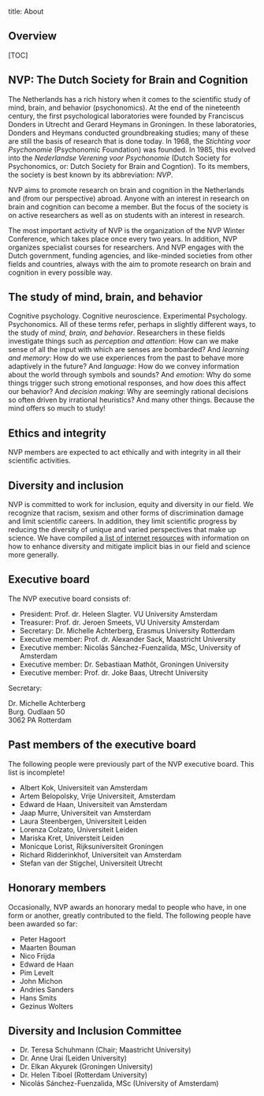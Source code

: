 title: About

## Overview

[TOC]

## NVP: The Dutch Society for Brain and Cognition

The Netherlands has a rich history when it comes to the scientific study of mind, brain, and behavior (psychonomics). At the end of the nineteenth century, the first psychological laboratories were founded by Franciscus Donders in Utrecht and Gerard Heymans in Groningen. In these laboratories, Donders and Heymans conducted groundbreaking studies; many of these are still the basis of research that is done today. In 1968, the *Stichting voor Psychonomie* (Psychonomic Foundation) was founded. In 1985, this evolved into the *Nederlandse Verening voor Psychonomie* (Dutch Society for Psychonomics, or: Dutch Society for Brain and Cogntion). To its members, the society is best known by its abbreviation: *NVP*.

NVP aims to promote research on brain and cognition in the Netherlands and (from our perspective) abroad. Anyone with an interest in research on brain and cognition can become a member. But the focus of the society is on active researchers as well as on students with an interest in research.

The most important activity of NVP is the organization of the NVP Winter Conference, which takes place once every two years. In addition, NVP organizes specialist courses for researchers. And NVP engages with the Dutch government, funding agencies, and like-minded societies from other fields and countries, always with the aim to promote research on brain and cognition in every possible way.


## The study of mind, brain, and behavior

Cognitive psychology. Cognitive neuroscience. Experimental Psychology. Psychonomics. All of these terms refer, perhaps in slightly different ways, to the study of *mind, brain, and behavior*. Researchers in these fields investigate things such as *perception and attention*: How can we make sense of all the input with which are senses are bombarded? And *learning and memory*: How do we use experiences from the past to behave more adaptively in the future? And *language*: How do we convey information about the world through symbols and sounds? And *emotion*: Why do some things trigger such strong emotional responses, and how does this affect our behavior? And *decision making*: Why are seemingly rational decisions so often driven by irrational heuristics? And many other things. Because the mind offers so much to study!


## Ethics and integrity

NVP members are expected to act ethically and with integrity in all their scientific activities.


## Diversity and inclusion

NVP is committed to work for inclusion, equity and diversity in our field. We recognize that racism, sexism and other forms of discrimination damage and limit scientific careers. In addition, they limit scientific progress by reducing the diversity of unique and varied perspectives that make up science. We have compiled [a list of internet resources](/diversity) with information on how to enhance diversity and mitigate implicit bias in our field and science more generally.


## Executive board

The NVP executive board consists of:

- President: Prof. dr. Heleen Slagter. VU University Amsterdam
- Treasurer: Prof. dr. Jeroen Smeets, VU University Amsterdam
- Secretary: Dr. Michelle Achterberg, Erasmus University Rotterdam
- Executive member: Prof. dr. Alexander Sack, Maastricht University
- Executive member: Nicolás Sánchez-Fuenzalida, MSc, University of Amsterdam
- Executive member: Dr. Sebastiaan Mathôt, Groningen University
- Executive member: Prof. dr. Joke Baas, Utrecht University

Secretary:

Dr. Michelle Achterberg  <br />
Burg. Oudlaan 50  <br />
3062 PA Rotterdam


## Past members of the executive board

The following people were previously part of the NVP executive board. This list is incomplete!

- Albert Kok, Universiteit van Amsterdam
- Artem Belopolsky, Vrije Universiteit, Amsterdam
- Edward de Haan, Universiteit van Amsterdam
- Jaap Murre, Universiteit van Amsterdam
- Laura Steenbergen, Universiteit Leiden
- Lorenza Colzato, Universiteit Leiden
- Mariska Kret, Universteit Leiden
- Monicque Lorist, Rijksuniversiteit Groningen
- Richard Ridderinkhof, Universiteit van Amsterdam
- Stefan van der Stigchel, Universiteit Utrecht


## Honorary members

Occasionally, NVP awards an honorary medal to people who have, in one form or another, greatly contributed to the field. The following people have been awarded so far:

- Peter Hagoort
- Maarten Bouman
- Nico Frijda
- Edward de Haan
- Pim Levelt
- John Michon
- Andries Sanders
- Hans Smits
- Gezinus Wolters


## Diversity and Inclusion Committee

- Dr. Teresa Schuhmann (Chair; Maastricht University)
- Dr. Anne Urai (Leiden University)
- Dr. Elkan Akyurek (Groningen University)
- Dr. Helen Tiboel (Rotterdam University)
- Nicolás Sánchez-Fuenzalida, MSc (University of Amsterdam)
